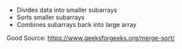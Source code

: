 - Divides data into smaller subarrays
- Sorts smaller subarrays
- Combines subarrays back into large array

Good Source:
https://www.geeksforgeeks.org/merge-sort/